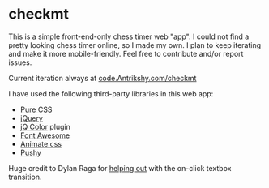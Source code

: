 checkmt
=======

This is a simple front-end-only chess timer web "app". I could not find a pretty looking chess timer online, so I made my own. I plan to keep iterating and make it more mobile-friendly. Feel free to contribute and/or report issues.

Current iteration always at [code.Antrikshy.com/checkmt](http://code.Antrikshy.com/checkmt)

I have used the following third-party libraries in this web app:
* [Pure CSS](http://purecss.io)
* [jQuery](http://jquery.com)
* [jQ Color](https://github.com/jquery/jquery-color/) plugin
* [Font Awesome](http://fontawesome.io)
* [Animate.css](http://daneden.github.io/animate.css/)
* [Pushy](http://www.christopheryee.ca/pushy/)

Huge credit to Dylan Raga for [helping out](https://www.reddit.com/r/web_design/comments/2rhifj/im_looking_for_an_elegant_slicklooking_way_cssjq/cnhlf6a) with the on-click textbox transition.
